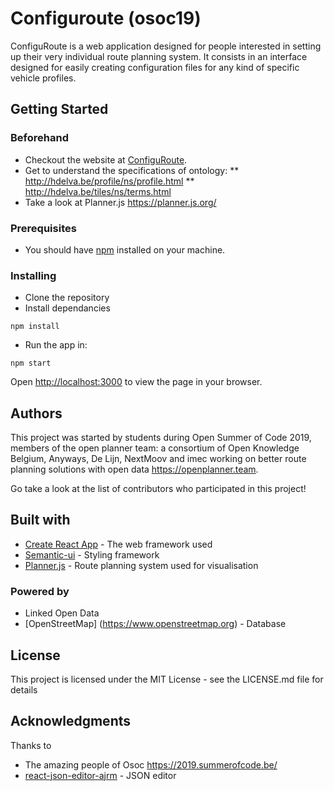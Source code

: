 # Configuroute (osoc19)

ConfiguRoute is a web application designed for people interested in setting up their very individual route planning system. It consists in an interface designed for easily creating configuration files for any kind of specific vehicle profiles.

## Getting Started

### Beforehand
* Checkout the website at [ConfiguRoute](http://configuroute.be/).
* Get to understand the specifications of ontology: 
  ** http://hdelva.be/profile/ns/profile.html
  ** http://hdelva.be/tiles/ns/terms.html
* Take a look at Planner.js https://planner.js.org/

### Prerequisites

* You should have [npm](https://www.npmjs.com/get-npm) installed on your machine. 

### Installing

* Clone the repository
* Install dependancies
```
npm install
```
* Run the app in:
```
npm start
```
Open [http://localhost:3000](http://localhost:3000) to view the page in your browser.

## Authors

This project was started by students during Open Summer of Code 2019, members of the open planner team: a consortium of Open Knowledge Belgium, Anyways, De Lijn, NextMoov and imec working on better route planning solutions with open data https://openplanner.team.

Go take a look at the list of contributors who participated in this project!

## Built with

* [Create React App](https://github.com/facebook/create-react-app) - The web framework used
* [Semantic-ui](https://react.semantic-ui.com/) - Styling framework
* [Planner.js](https://planner.js.org/) - Route planning system used for visualisation

### Powered by

* Linked Open Data 
* [OpenStreetMap] (https://www.openstreetmap.org) - Database

## License

This project is licensed under the MIT License - see the LICENSE.md file for details

## Acknowledgments

Thanks to 

* The amazing people of Osoc https://2019.summerofcode.be/
* [react-json-editor-ajrm](https://github.com/AndrewRedican/react-json-editor-ajrm) - JSON editor




